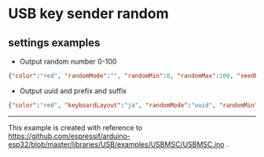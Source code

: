 # USB key sender random

## settings examples

* Output random number 0-100
```json
{"color":"red", "randomMode":"", "randomMin":0, "randomMax":100, "seedPort":14}
```

* Output uuid and prefix and suffix
```json
{"color":"red", "keyboardLayout":"ja", "randomMode":"uuid", "randomMin":0, "randomMax":100, "prefix":"{\"uuid\":\"","suffix":"\"}", "seedPort":14}
```


---

This example is created with reference to https://github.com/espressif/arduino-esp32/blob/master/libraries/USB/examples/USBMSC/USBMSC.ino .

